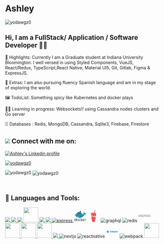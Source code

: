 # Ashley

<p align="left"> <img src="https://komarev.com/ghpvc/?username=yodawgz0&label=Profile%20views&color=0e75b6&style=flat" alt="yodawgz0" /> </p>

##  Hi, I am a FullStack/ Application / Software Developer 👩‍💻


🔭 Highlights: Currently I am a Graduate student at Indiana University Bloomington. I well versed in using Styled Components, VueJS, React/Redux, TypeScript,React Native, Material UI5, Git, Gitlab, Figma & ExpressJS.


🌱 Extras: I am also pursuing fluency Spanish language and am in my stage of exploring the world.

🖼 TodoList: Something spicy like Kubernetes and docker plays

🧑‍🏫 Learning in progress: Websockets!! using Cassandra nodes clusters and Go server

🗄️ Databases : Redis, MongoDB, Cassandra, Sqlite3, Firebase, Firestore

## <img src="https://media.giphy.com/media/iY8CRBdQXODJSCERIr/giphy.gif" width="30px"> Connect with me on:
<p align="left">
<a href="https://www.linkedin.com/in/ashleytennyson/" target="blank"><img align="center" src="https://raw.githubusercontent.com/rahuldkjain/github-profile-readme-generator/master/src/images/icons/Social/linked-in-alt.svg" alt="Ashley's Linkedin profile" height="30" width="40" /></a>
</p>
<p align="left"> <a href="https://github.com/ryo-ma/github-profile-trophy"><img src="https://github-profile-trophy.vercel.app/?username=yodawgz0" alt="yodawgz0" /></a> </p>

<p><img align="left" src="https://github-readme-stats.vercel.app/api/top-langs?username=yodawgz0&show_icons=true&locale=en&layout=compact" alt="yodawgz0" /></p>

<p>&nbsp;<img align="center" src="https://github-readme-stats.vercel.app/api?username=yodawgz0&show_icons=true&locale=en" alt="yodawgz0" /></p>
<br/>



## 🚀 Languages and Tools:
<p align="left"> 
    <a href="https://developer.mozilla.org/en-US/docs/Web/JavaScript" target="_blank"> <img src="https://img.icons8.com/color/48/000000/javascript.png"/> </a> 
    <a href="https://www.w3.org/html/" target="_blank"> <img src="https://img.icons8.com/color/48/000000/html-5.png"/> </a> 
    <a href="https://www.w3schools.com/css/" target="_blank"> <img src="https://img.icons8.com/color/48/000000/css3.png"/> </a> 
  <a href="https://www.typescriptlang.org" target="_blank"> <img src="https://cdn-icons-png.flaticon.com/512/5968/5968381.png"  width="48" height="48" backGroundColor="white"/> </a>
   <a href="https://redux.js.org" target="_blank"> <img src="https://img.icons8.com/color/48/000000/redux.png"/> </a> 
    <a href="https://rsgm .js.org" target="_blank"> <img src="https://img.icons8.com/fluency/48/000000/node-js.png"/> </a>
    <a href="https://expressjs.com" target="_blank"> <img src="https://w7.pngwing.com/pngs/925/447/png-transparent-express-js-node-js-javascript-mongodb-node-js-text-trademark-logo.png"        alt="express" width="40" height="40"/> </a>
    <img src="https://raw.githubusercontent.com/devicons/devicon/master/icons/docker/docker-original-wordmark.svg" alt="docker" width="40" height="40"/>
    <img src="https://raw.githubusercontent.com/devicons/devicon/master/icons/gulp/gulp-plain.svg" alt="gulp" width="40" height="40"/>
    <img src="https://www.vectorlogo.zone/logos/graphql/graphql-icon.svg" alt="graphql" width="40" height="40"/>
    <img src="https://cdn4.iconfinder.com/data/icons/redis-2/1451/Untitled-2-512.png" alt="redis" width="40" height="40"/>
    <img src="https://raw.githubusercontent.com/devicons/devicon/master/icons/express/express-original-wordmark.svg" alt="express" width="40" height="40"/>
   <a href="https://www.mongodb.com/" target="_blank"> <img src="https://img.icons8.com/color/512/mongodb.png" width="48" height="48"/> </a> 
    <a href="https://getbootstrap.com" target="_blank"> <img src="https://img.icons8.com/color/48/000000/bootstrap.png" width="48" height="48"/> </a> 
     <a href="https://mui.com/material-ui" target="_blank"> <img src="https://img.icons8.com/color/512/material-ui.png" width="48" height="48"/> </a>   
    <a href="https://git-scm.com/" target="_blank"> <img src="https://img.icons8.com/color/48/000000/git.png"/> </a> 
    <img src="https://cdn.worldvectorlogo.com/logos/nextjs-2.svg" alt="nextjs" width="40" height="40"/>
    <img src="https://reactnative.dev/img/header_logo.svg" alt="reactnative" width="40" height="40"/> 
     <img src="https://raw.githubusercontent.com/devicons/devicon/d00d0969292a6569d45b06d3f350f463a0107b0d/icons/webpack/webpack-original-wordmark.svg" alt="webpack" width="40" height="40"/>
    <img src="https://cdn.icon-icons.com/icons2/2699/PNG/512/golang_official_logo_icon_169092.png" alt="webpack" width="60" height="40"/>
  <a href="https://tailwindcss.com/" target="_blank"> <img src="https://upload.wikimedia.org/wikipedia/commons/thumb/d/d5/Tailwind_CSS_Logo.svg/1200px-Tailwind_CSS_Logo.svg.png" width="48" height="48"/> </a> 
  
</p>
<br />  
